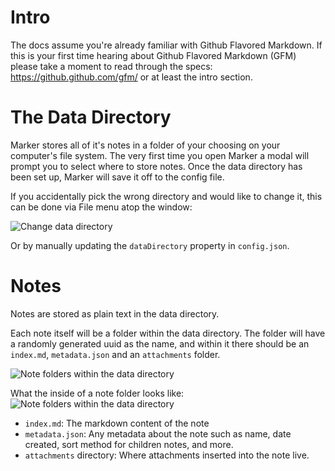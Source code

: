 # Intro

The docs assume you're already familiar with Github Flavored Markdown. If this is your first time hearing about Github Flavored Markdown (GFM) please take a moment to read through the specs: https://github.github.com/gfm/ or at least the intro section.

# The Data Directory

Marker stores all of it's notes in a folder of your choosing on your computer's file system. The very first time you open Marker a modal will prompt you to select where to store notes. Once the data directory has been set up, Marker will save it off to the config file.

If you accidentally pick the wrong directory and would like to change it, this can be done via File menu atop the window:

![Change data directory](https://github.com/EddieAbbondanzio/marker/master/docs/images/change-data-directory.png)

Or by manually updating the `dataDirectory` property in `config.json`.

# Notes

Notes are stored as plain text in the data directory.

Each note itself will be a folder within the data directory. The folder will have a randomly generated uuid as the name, and within it there should be an `index.md`, `metadata.json` and an `attachments` folder.

![Note folders within the data directory](https://github.com/EddieAbbondanzio/marker/master/docs/images/notes-in-the-fs.png)

What the inside of a note folder looks like:
![Note folders within the data directory](https://github.com/EddieAbbondanzio/marker/master/docs/images/note-folder.png)

- `index.md`: The markdown content of the note
- `metadata.json`: Any metadata about the note such as name, date created, sort method for children notes, and more.
- `attachments` directory: Where attachments inserted into the note live.

